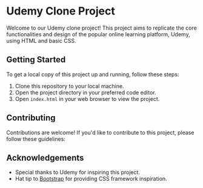 # Udemy Clone Project

Welcome to our Udemy clone project! This project aims to replicate the core functionalities and design of the popular online learning platform, Udemy, using HTML and basic CSS.


## Getting Started

To get a local copy of this project up and running, follow these steps:

1. Clone this repository to your local machine.
2. Open the project directory in your preferred code editor.
3. Open `index.html` in your web browser to view the project.

 
## Contributing

Contributions are welcome! If you'd like to contribute to this project, please follow these guidelines:


## Acknowledgements

- Special thanks to Udemy for inspiring this project.
- Hat tip to [Bootstrap](https://getbootstrap.com/) for providing CSS framework inspiration.



